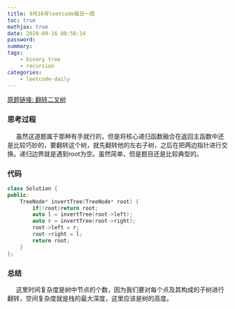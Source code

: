 ```yaml
---
title: 9月16号leetcode每日一题
toc: true
mathjax: true
date: 2020-09-16 08:58:14
password:
summary:
tags:
    - binary tree
    - recursion
categories:
    - leetcode-daily
---
```

[原题链接: 翻转二叉树](https://leetcode-cn.com/problems/invert-binary-tree/)
### 思考过程
&nbsp;&nbsp;&nbsp;&nbsp;&nbsp;虽然这道题属于那种有手就行的，但是将核心递归函数融合在返回主函数中还是比较巧妙的，要翻转这个树，就先翻转他的左右子树，之后在把两边指针进行交换。递归边界就是遇到root为空。虽然简单，但是题目还是比较典型的。
<!--more-->
### 代码
```c++
class Solution {
public:
    TreeNode* invertTree(TreeNode* root) {
        if(!root)return root;
        auto l = invertTree(root->left);
        auto r = invertTree(root->right);
        root->left = r;
        root->right = l;
        return root;
    }
};
```
### 总结
&nbsp;&nbsp;&nbsp;&nbsp;&nbsp;这里时间复杂度是树中节点的个数，因为我们要对每个点及其构成的子树进行翻转，空间复杂度就是栈的最大深度，这里应该是树的高度。